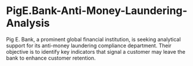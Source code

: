 # PigE.Bank-Anti-Money-Laundering-Analysis
Pig E. Bank, a prominent global financial institution, is seeking analytical support for its anti-money laundering compliance department. Their objective is to identify key indicators that signal a customer may leave the bank to enhance customer retention. 
